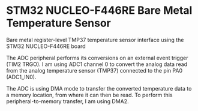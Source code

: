# STM32 NUCLEO-F446RE Bare Metal Temperature Sensor

Bare metal register-level TMP37 temperature sensor interface using the STM32 NUCLEO-F446RE board

The ADC peripheral performs its conversions on an external event trigger (TIM2 TRGO). I am using ADC1 channel 0 to convert the analog data read from the analog temperature sensor (TMP37) connected to the pin PA0 (ADC1_IN0).

The ADC is using DMA mode to transfer the converted temperature data to a memory location, from where it can then be read. To perform this peripheral-to-memory transfer, I am using DMA2.
